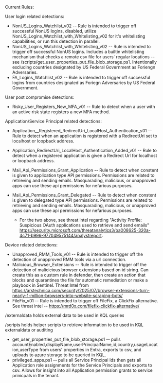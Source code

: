 Current Rules:

User login related detections:
- NonUS_Logins_Watchlist_v02 -- Rule is intended to trigger off successful NonUS logins, disabled, utilize NonUS_Logins_Watchlist_with_Whitelisting_v02 for it's whitelisting capabilities, or run this detection in parallel.
- NonUS_Logins_Watchlist_with_Whitelisting_v02 -- Rule is intended to trigger off successful NonUS logins. Includes a builtin whitelisting mechanism that checks a remote csv file for users' regular locations -- see /scripts/get_user_properties_put_file_blob_storage.ps1. Intentionally excluding countries designated by US Federal Government as Foriengn Adversaries.
- FA_Logins_Watchlist_v02 -- Rule is intended to trigger off successful logins from countries designated as Foriegn Adversaries by US Federal Government.

User post compromise detections:
- Risky_User_Registers_New_MFA_v01 -- Rule to detect when a user with an active risk state registers a new MFA method.

Application/Service Principal related detections:
- Application__Registered_RedirectUri_LocalHost_Authentication_v01 -- Rule to detect when an application is registered with a RedirectUri set to localhost or loopback address.
- Application_RedirectUri_LocalHost_Authentication_Added_v01 -- Rule to detect when a registered application is given a Redirect Url for localhost or loopback address.

- Mail_Api_Permissions_Grant_Application -- Rule to detect when constent is given to application type API permissions. Permissions are related to retrieving and sending emails. Masquarading, malicious, or unapproved apps can use these api permissions for nefarious purposes.
- Mail_Api_Permissions_Grant_Delegated -- Rule to detect when constent is given to delegated type API permissions. Permissions are related to retrieving and sending emails. Masquarading, malicious, or unapproved apps can use these api permissions for nefarious purposes.
  - For the two above, see threat intel regarding "Activity Profile: Suspicious OAuth applications used to retrieve and send emails" https://security.microsoft.com/threatanalytics3/ba008625-320a-4c71-b996-977049575144/analystreport.

Device related detections:
- Unapproved_RMM_Tools_v01 -- Rule is intended to trigger off the detection of unapproved RMM tools via a url connection.
- Malicious_Browser_Extensions -- Rule is intended to trigger off the detection of malicicious browser extensions based on id string. Can create this as a custom rule in defender, then create an action that blocks and quarantines the file for automatic remediation or make a playbook in Sentinel. Threat Intel from https://arstechnica.com/security/2025/07/browser-extensions-turn-nearly-1-million-browsers-into-website-scraping-bots/
- FileFix_v01 -- Rule is intended to trigger off FileFix, a ClickFix alternative. See threat intel -- https://mrd0x.com/filefix-clickfix-alternative/
 
/externaldata holds external data to be used in KQL queries

/scripts holds helper scripts to retrieve information to be used in KQL externaldata or auditing
  - get_user_properties_put_file_blob_storage.ps1 -- pulls accountEnabled,displayName,userPrincipalName,id,country,usageLocation,userType from users' properties in Entra, exports to csv, and uploads to azure storage to be queried in KQL.
  - privileged_apps.ps1 -- pulls all Service Principal Ids then gets all Application role assignments for the Service Principals and exports to csv. Allows for insight into all Application permission grants to service prinicpals in the tenant.
